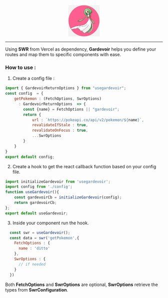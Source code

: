 <center>
  <img src="gardevoir.webp" width="100" height="100"/>
</center>

---

Using **SWR** from Vercel as dependency, **Gardevoir** helps you define your routes and map them to specific components with ease.



### How to use :

1. Create a config file : 
```js
import { GardevoirReturnOptions } from "usegardevoir";
const config  = {
    getPokemon : (FetchOptions, SwrOptions) 
      : GardevoirReturnOptions  => {
        const {name} = FetchOptions || "gardevoir";
        return {
            url : `https://pokeapi.co/api/v2/pokemon/${name}`,
            revalidateIfStale : true,
            revalidateOnFocus : true,
            ...SwrOptions
        }
    }
}
export default config;
```

2.  Create a hook to get the react callback function based on your config file.
```js
import initializeGardevoir from 'usegardevoir';
import config from './config';
function useGardevoir(){
    const gardevoirCb = initializeGardevoir(config);
    return gardevoirCb;
};
export default useGardevoir;
```

3. Inside your component run the hook.
```js
  const swr = useGardevoir();
  const data = swr('getPokemon',{
    FetchOptions : {
      name : 'ditto'
    },
    SwrOptions : {
      // if needed
    }
  })
```


Both **FetchOptions** and **SwrOptions** are optional, **SwrOptions** retrieve the types from **SwrConfiguration**.